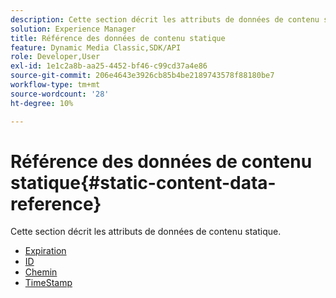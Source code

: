 ```yaml
---
description: Cette section décrit les attributs de données de contenu statique.
solution: Experience Manager
title: Référence des données de contenu statique
feature: Dynamic Media Classic,SDK/API
role: Developer,User
exl-id: 1e1c2a8b-aa25-4452-bf46-c99cd37a4e86
source-git-commit: 206e4643e3926cb85b4be2189743578f88180be7
workflow-type: tm+mt
source-wordcount: '28'
ht-degree: 10%

---
```


# Référence des données de contenu statique{#static-content-data-reference}

Cette section décrit les attributs de données de contenu statique.

* [Expiration](r-expiration-static.md)
* [ID](r-id-static.md)
* [Chemin](r-path-static.md)
* [TimeStamp](r-timestamp-static.md)
